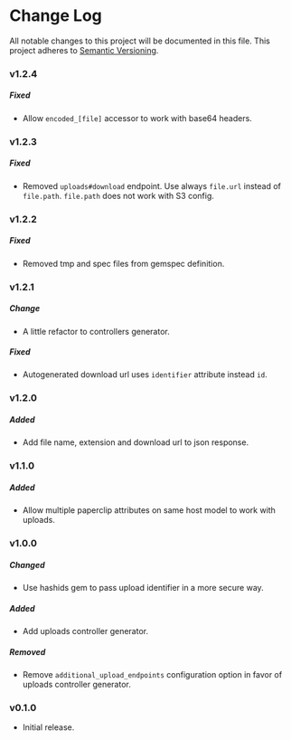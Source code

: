 # Change Log
All notable changes to this project will be documented in this file.
This project adheres to [Semantic Versioning](http://semver.org/).

### v1.2.4

##### Fixed
* Allow `encoded_[file]` accessor to work with base64 headers.

### v1.2.3

##### Fixed
* Removed `uploads#download` endpoint. Use always `file.url` instead of `file.path`. `file.path` does not work with S3 config.

### v1.2.2

##### Fixed
* Removed tmp and spec files from gemspec definition.

### v1.2.1

##### Change
* A little refactor to controllers generator.

##### Fixed
* Autogenerated download url uses `identifier` attribute instead `id`.

### v1.2.0

##### Added

* Add file name, extension and download url to json response.

### v1.1.0

##### Added

* Allow multiple paperclip attributes on same host model to work with uploads.

### v1.0.0

##### Changed

* Use hashids gem to pass upload identifier in a more secure way.

##### Added

* Add uploads controller generator.

##### Removed

* Remove `additional_upload_endpoints` configuration option in favor of uploads controller generator.

### v0.1.0

* Initial release.

